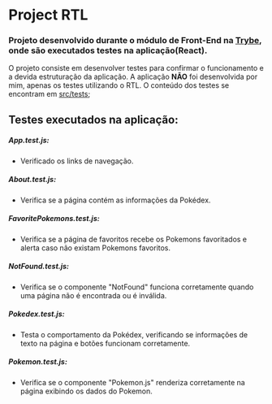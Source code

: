 # Project RTL
### Projeto desenvolvido durante o módulo de Front-End na [Trybe](http://betrybe.com), onde são executados testes na aplicação(React).

O projeto consiste em desenvolver testes para confirmar o funcionamento e a devida estruturação da aplicação.
A aplicação **NÃO** foi desenvolvida por mim, apenas os testes utilizando o RTL.
O conteúdo dos testes se encontram em [src/tests](https://github.com/CaioImbroisi/project-react-testing-library/tree/main/src/tests);


## Testes executados na aplicação:
##### App.test.js:
- Verificado os links de navegação.

##### About.test.js:
- Verifica se a página contém as informações da Pokédex.

##### FavoritePokemons.test.js:
- Verifica se a página de favoritos recebe os Pokemons favoritados e alerta caso não existam Pokemons favoritos.

##### NotFound.test.js:
- Verifica se o componente "NotFound" funciona corretamente quando uma página não é encontrada ou é inválida.

##### Pokedex.test.js: 
- Testa o comportamento da Pokédex, verificando se informações de texto na página e botões funcionam corretamente.

##### Pokemon.test.js: 
- Verifica se o componente "Pokemon.js" renderiza corretamente na página exibindo os dados do Pokemon.
